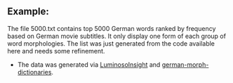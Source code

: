 ## Example:
The file 5000.txt contains top 5000 German words ranked by frequency based on German movie subtitles. It only display one form of each group of word morphologies. The list was just generated from the code available here and needs some refinement.

- The data was generated via [LuminosoInsight](https://github.com/LuminosoInsight/wordfreq) and [german-morph-dictionaries](https://github.com/DuyguA/german-morph-dictionaries).
